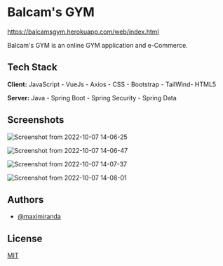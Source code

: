 
# Balcam's GYM

https://balcamsgym.herokuapp.com/web/index.html

Balcam's GYM is an online GYM application and e-Commerce.


## Tech Stack

**Client:** JavaScript - VueJs - Axios - CSS - Bootstrap - TailWind- HTML5

**Server:** Java - Spring Boot - Spring Security - Spring Data
 

## Screenshots

![Screenshot from 2022-10-07 14-06-25](https://user-images.githubusercontent.com/56207851/194627243-e57f4c35-3f81-476b-a8ba-14b84198dd24.png)

![Screenshot from 2022-10-07 14-06-47](https://user-images.githubusercontent.com/56207851/194627262-b526f3b6-0eff-4926-8e79-dc34cb8360bb.png)

![Screenshot from 2022-10-07 14-07-37](https://user-images.githubusercontent.com/56207851/194627273-af8a3969-e39a-462a-aba3-ba428c8e23d8.png)

![Screenshot from 2022-10-07 14-08-01](https://user-images.githubusercontent.com/56207851/194627321-7f2476cd-0492-4486-a4eb-60b8fdd3cc1e.png)


## Authors

- [@maximiranda](https://www.github.com/maximiranda)

## License

[MIT](https://choosealicense.com/licenses/mit/)

